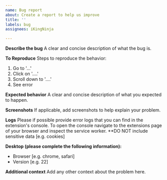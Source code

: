 ```yaml
---
name: Bug report
about: Create a report to help us improve
title: ''
labels: bug
assignees: iKingNinja

---
```


**Describe the bug**
A clear and concise description of what the bug is.

**To Reproduce**
Steps to reproduce the behavior:
1. Go to '...'
2. Click on '....'
3. Scroll down to '....'
4. See error

**Expected behavior**
A clear and concise description of what you expected to happen.

**Screenshots**
If applicable, add screenshots to help explain your problem.

**Logs**
Please if possible provide error logs that you can find in the extension's console. To open the console navigate to the extensions page of your browser and inspect the service worker. **DO NOT include sensitive data [e.g. cookies]

**Desktop (please complete the following information):**
 - Browser [e.g. chrome, safari]
 - Version [e.g. 22]

**Additional context**
Add any other context about the problem here.
